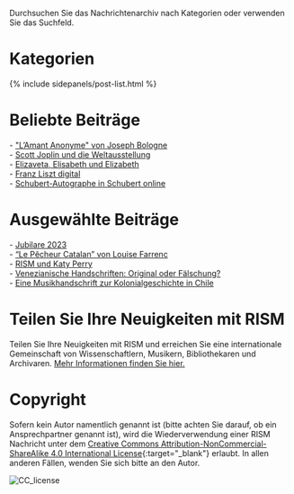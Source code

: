 Durchsuchen Sie das Nachrichtenarchiv nach Kategorien oder verwenden Sie das Suchfeld.

# Kategorien

{% include sidepanels/post-list.html %}

# Beliebte Beiträge  

\- ["L’Amant Anonyme" von Joseph Bologne](/new_publications/2020/12/07/joseph-bolognes-lamant-anonyme.html)  
\- [Scott Joplin und die Weltausstellung](/musical_anniversaries/2017/03/30/scott-joplins-the-cascades-and-the-st-louis-worlds.html)  
\- [Elizaveta, Elisabeth und Elizabeth](/rism_a_z/2015/02/23/elizaveta-elisabeth-and-elizabeth.html)  
\- [Franz Liszt digital](/electronic_resources/2022/05/02/franz-liszt-digital.html)  
\- [Schubert-Autographe in Schubert online](/library_collections/2015/10/26/schubert-autograph-music-manuscripts-in-schubert.html)   

# Ausgewählte Beiträge  

\- [Jubilare 2023](/musical_anniversaries/2023/01/09/musical-anniversaries-in-2023.html)  
\- [“Le Pêcheur Catalan” von Louise Farrenc](/rediscovered/2022/09/09/an-unexpected-find-le-pecheur-catalan-by-louise-farrenc.html)  
\- [RISM und Katy Perry](/in_the_news/2020/01/20/rism-and-katy-perry.html)   
\- [Venezianische Handschriften: Original oder Fälschung?](/library_collections/2021/10/28/three-venetian-manuscripts-originals-or-forgeries.html)  
\- [Eine Musikhandschrift zur Kolonialgeschichte in Chile](/in_the_news/2016/02/25/18thcentury-music-manuscript-libro-sesto-tells-of.html)  

# Teilen Sie Ihre Neuigkeiten mit RISM  

Teilen Sie Ihre Neuigkeiten mit RISM und erreichen Sie eine internationale Gemeinschaft von Wissenschaftlern, Musikern, Bibliothekaren und Archivaren. [Mehr Informationen finden Sie hier.](/community/share-your-news.html)  


# Copyright

Sofern kein Autor namentlich genannt ist (bitte achten Sie darauf, ob ein Ansprechpartner genannt ist), wird die Wiederverwendung einer RISM Nachricht unter dem [Creative Commons Attribution-NonCommercial-ShareAlike 4.0 International License](http://creativecommons.org/licenses/by-nc-sa/4.0/){:target="_blank"} erlaubt. In allen anderen Fällen, wenden Sie sich bitte an den Autor.

![CC_license](/images/CC_license.png)
